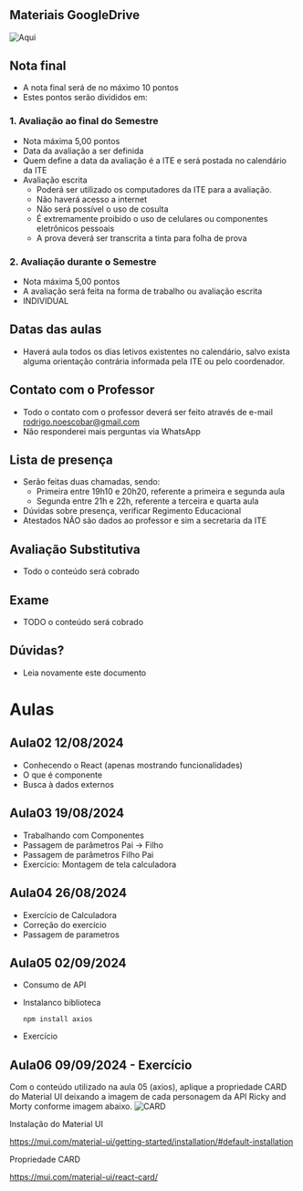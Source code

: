 # 

## Materiais GoogleDrive
![Aqui](https://drive.google.com/drive/folders/1M_CHptbJIXzIjHBbq73hD6WJhg7F-lIj?usp=sharing)

## Nota final
- A nota final será de no máximo 10 pontos
- Estes pontos serão divididos em:

### 1. Avaliação ao final do Semestre
- Nota máxima 5,00 pontos
- Data da avaliação a ser definida
- Quem define a data da avaliação é a ITE e será postada no calendário da ITE
- Avaliação escrita
  - Poderá ser utilizado os computadores da ITE para a avaliação.
  - Não haverá acesso a internet
  - Não será possível o uso de cosulta
  - É extremamente proibido o uso de celulares ou componentes eletrônicos pessoais
  - A prova deverá ser transcrita a tinta para folha de prova


### 2. Avaliação durante o Semestre
- Nota máxima 5,00 pontos
- A avaliação será feita na forma de trabalho ou avaliação escrita
- INDIVIDUAL

## Datas das aulas
- Haverá aula todos os dias letivos existentes no calendário, salvo exista alguma orientação contrária informada pela ITE ou pelo coordenador.

## Contato com o Professor
- Todo o contato com o professor deverá ser feito através de e-mail [rodrigo.noescobar@gmail.com](mailto:rodrigo.noescobar@gmail.com)
- Não responderei mais perguntas via WhatsApp

## Lista de presença
- Serão feitas duas chamadas, sendo:
    - Primeira entre 19h10 e 20h20, referente a primeira e segunda aula
    - Segunda entre 21h e 22h, referente a terceira e quarta aula
- Dúvidas sobre presença, verificar Regimento Educacional
- Atestados NÃO são dados ao professor e sim a secretaria da ITE

## Avaliação Substitutiva
- Todo o conteúdo será cobrado

## Exame
- TODO o conteúdo será cobrado

## Dúvidas?
- Leia novamente este documento

# Aulas

## Aula02 12/08/2024
- Conhecendo o React (apenas mostrando funcionalidades)
- O que é componente
- Busca à dados externos

## Aula03 19/08/2024
- Trabalhando com Componentes
- Passagem de parâmetros Pai -> Filho
- Passagem de parâmetros Filho Pai
- Exercício: Montagem de tela calculadora

## Aula04 26/08/2024
- Exercício de Calculadora
- Correção do exercício
- Passagem de parametros

## Aula05 02/09/2024
- Consumo de API
- Instalanco biblioteca 

  ``` npm install axios ```
- Exercício 

## Aula06 09/09/2024 - Exercício
Com o conteúdo utilizado na aula 05 (axios), aplique a propriedade CARD do Material UI deixando a imagem de cada personagem da API Ricky and Morty conforme imagem abaixo.
![CARD](aula06/imagem.png)


Instalação do Material UI

https://mui.com/material-ui/getting-started/installation/#default-installation

Propriedade CARD

https://mui.com/material-ui/react-card/
